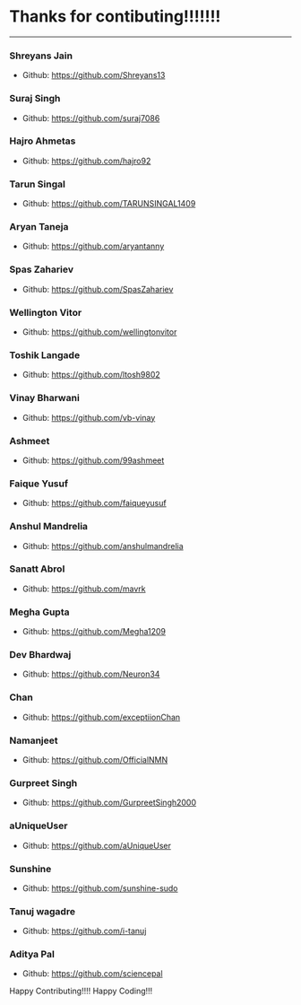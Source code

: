 # Thanks for contibuting!!!!!!!


***

### Shreyans Jain
- Github: https://github.com/Shreyans13

### Suraj Singh
- Github: https://github.com/suraj7086

### Hajro Ahmetas
- Github: https://github.com/hajro92

### Tarun Singal
- Github: https://github.com/TARUNSINGAL1409

### Aryan Taneja
- Github: https://github.com/aryantanny

### Spas Zahariev
- Github: https://github.com/SpasZahariev

### Wellington Vitor
- Github: https://github.com/wellingtonvitor

### Toshik Langade
- Github: https://github.com/ltosh9802

### Vinay Bharwani
- Github: https://github.com/vb-vinay

### Ashmeet
- Github: https://github.com/99ashmeet

### Faique Yusuf
- Github: https://github.com/faiqueyusuf

### Anshul Mandrelia
- Github: https://github.com/anshulmandrelia

### Sanatt Abrol
- Github: https://github.com/mavrk

### Megha Gupta
- Github: https://github.com/Megha1209

### Dev Bhardwaj
- Github: https://github.com/Neuron34

### Chan
- Github: https://github.com/exceptiionChan

### Namanjeet
- Github: https://github.com/OfficialNMN

### Gurpreet Singh
- Github: https://github.com/GurpreetSingh2000

### aUniqueUser
- Github: https://github.com/aUniqueUser

### Sunshine
- Github: https://github.com/sunshine-sudo

### Tanuj wagadre
- Github: https://github.com/i-tanuj

### Aditya Pal
- Github: https://github.com/sciencepal

Happy Contributing!!!!
Happy Coding!!!
